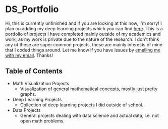 # DS_Portfolio
Hi, this is currently unfinished and if you are looking at this now, I'm sorry! I plan on adding my deep learning projects which you can find [here](https://www.github.com/Toastisgreat/deep_learning_projects). This is a portfolio of projects I have completed mainly outside of my academics and work, as my work is private due to the nature of the research. I don't think any of these are super common projects, these are mainly interests of mine that I coded things around. Let me know if you have issues by  [emailing me with my email](robertmg@ad.unc.edu). Thanks!
## Table of Contents
- Math Visualization Projects
  - Visualization of general mathematical concepts, mostly just pretty graphs.
- Deep Learning Projects
  - Collection of deep learning projects I did outside of school.
- Data Projects
  - General projects dealing with data science and actual data, i.e. not open math problems.

